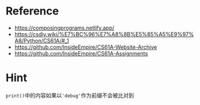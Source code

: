 # Reference
- https://composingprograms.netlify.app/
- https://csdiy.wiki/%E7%BC%96%E7%A8%8B%E5%85%A5%E9%97%A8/Python/CS61A/#_1
- https://github.com/InsideEmpire/CS61A-Website-Archive
- https://github.com/InsideEmpire/CS61A-Assignments

# Hint
`print()`中的内容如果以`'debug'`作为前缀不会被比对到